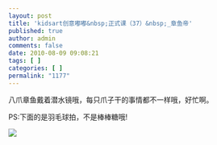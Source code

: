 ```yaml
---
layout: post
title: 'kidsart创意嘟嘟&nbsp;正式课（37）&nbsp;_章鱼帝'
published: true
author: admin
comments: false
date: 2010-08-09 09:08:21
tags: [ ]
categories: [ ]
permalink: "1177"
---
```

八爪章鱼戴着潜水镜哦，每只爪子干的事情都不一样哦，好忙啊。


  


PS:下面的是羽毛球拍，不是棒棒糖哦!


  


![][1]

 [1]: http://xujianian.com/jx/blog/UploadFiles/2010-8/825252871.jpg